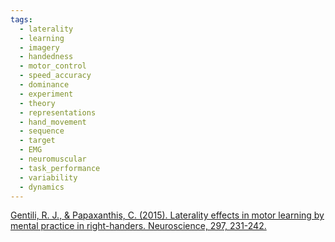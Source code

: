 ```yaml
---
tags:
  - laterality
  - learning
  - imagery
  - handedness
  - motor_control
  - speed_accuracy
  - dominance
  - experiment
  - theory
  - representations
  - hand_movement
  - sequence
  - target
  - EMG
  - neuromuscular
  - task_performance
  - variability
  - dynamics
---
```


[Gentili, R. J., & Papaxanthis, C. (2015). Laterality effects in motor learning by mental practice in right-handers. Neuroscience, 297, 231-242.](https://www.sciencedirect.com/science/article/pii/S0306452215002523?casa_token=fwu-maFUOmwAAAAA:xW-TFxJUjYY3dTD6-lU6Ra1sOZR5Le6gF2GkaTklz8pFFBkxLeYLTCsXDnB4XOsHUGBKho30wA)
